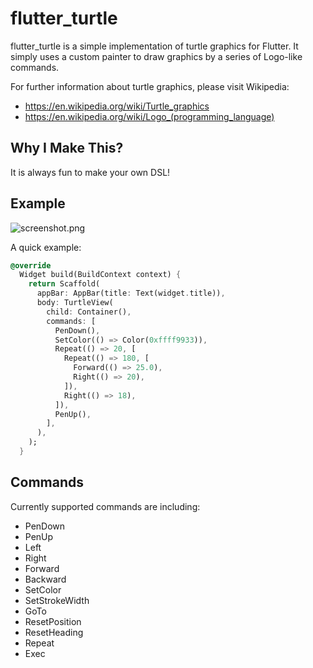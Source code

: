 # flutter_turtle

flutter_turtle is a simple implementation of turtle graphics for Flutter. It
simply uses a custom painter to draw graphics by a series of Logo-like commands.

For further information about turtle graphics, please visit Wikipedia:

- https://en.wikipedia.org/wiki/Turtle_graphics
- https://en.wikipedia.org/wiki/Logo_(programming_language)

## Why I Make This?

It is always fun to make your own DSL!

## Example

![screenshot.png](https://raw.githubusercontent.com/zonble/flutter_turtle/master/screenshot.png)

A quick example:

```dart
@override
  Widget build(BuildContext context) {
    return Scaffold(
      appBar: AppBar(title: Text(widget.title)),
      body: TurtleView(
        child: Container(),
        commands: [
          PenDown(),
          SetColor(() => Color(0xffff9933)),
          Repeat(() => 20, [
            Repeat(() => 180, [
              Forward(() => 25.0),
              Right(() => 20),
            ]),
            Right(() => 18),
          ]),
          PenUp(),
        ],
      ),
    );
  }
```

## Commands

Currently supported commands are including:

- PenDown
- PenUp
- Left
- Right
- Forward
- Backward
- SetColor
- SetStrokeWidth
- GoTo
- ResetPosition
- ResetHeading
- Repeat
- Exec
